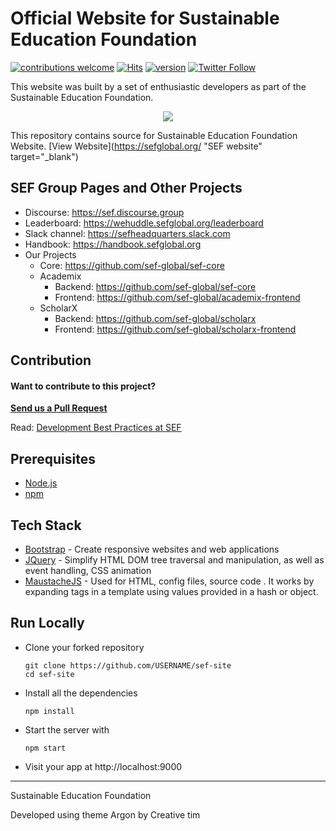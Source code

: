 # Official Website for Sustainable Education Foundation 

[![contributions welcome](https://img.shields.io/badge/contributions-welcome-brightgreen.svg?style=flat)](https://github.com/sef-global/sef-site/issues)
[![Hits](https://hits.seeyoufarm.com/api/count/incr/badge.svg?url=https%3A%2F%2Fgithub.com%2Fsef-global%2Fsef-site&count_bg=%2379C83D&title_bg=%23555555&icon=&icon_color=%23E7E7E7&title=hits&edge_flat=false)](https://hits.seeyoufarm.com)
[![version](https://img.shields.io/badge/version-3.0.0-yellow.svg)](https://semver.org)
[![Twitter Follow](https://img.shields.io/twitter/follow/goasksef.svg?style=social&label=Follow&maxAge=2592000?style=flat-square)](https://twitter.com/goasksef)

This website was built by a set of enthusiastic developers as part of the Sustainable Education Foundation.

<div align="center">
  <img src="https://avatars3.githubusercontent.com/u/31291163?s=200&v=4" />
</div>

This repository contains source for Sustainable Education Foundation Website. [View Website](https://sefglobal.org/ "SEF website" target="_blank")

## SEF Group Pages and Other Projects 

* Discourse: https://sef.discourse.group
* Leaderboard: https://wehuddle.sefglobal.org/leaderboard
* Slack channel: https://sefheadquarters.slack.com
* Handbook: https://handbook.sefglobal.org
* Our Projects
    * Core: https://github.com/sef-global/sef-core
    * Academix
        * Backend: https://github.com/sef-global/sef-core
        * Frontend: https://github.com/sef-global/academix-frontend
    * ScholarX
        * Backend: https://github.com/sef-global/scholarx
        * Frontend: https://github.com/sef-global/scholarx-frontend


## Contribution

#### Want to contribute to this project? 

[**Send us a Pull Request**](https://github.com/sef-global/sef-site/issues)

Read: [Development Best Practices at SEF](CONTRIBUTING.md)
## Prerequisites
* [Node.js](https://nodejs.org/en/)
* [npm](https://www.npmjs.com/)


## Tech Stack 
  * [Bootstrap](https://getbootstrap.com/)   -  Create responsive websites and web applications 
  * [JQuery](https://jquery.com/)      -  Simplify HTML DOM tree traversal and manipulation, as well as event handling, CSS animation 
  * [MaustacheJS](https://en.wikipedia.org/wiki/Mustache_%28template_system%29) -  Used for HTML, config files, source code . It works by expanding tags in a template using values provided in a hash or object. 

## Run Locally

- Clone your forked repository
    ```
    git clone https://github.com/USERNAME/sef-site
    cd sef-site
    ```

- Install all the dependencies 
  
    ```
    npm install 
    ```
- Start the server with 
    ```
    npm start
    ```

- Visit your app at http://localhost:9000


<hr>

Sustainable Education Foundation

Developed using theme Argon by Creative tim

